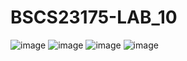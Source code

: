 # BSCS23175-LAB_10
![image](https://github.com/danial-23175/BSCS23175-LAB_10/assets/149463486/9f9bfe16-f967-417e-aa8d-e83575fca81a)
![image](https://github.com/danial-23175/BSCS23175-LAB_10/assets/149463486/c0c12192-cf35-49b5-a3ed-3799ce9a7f1e)
![image](https://github.com/danial-23175/BSCS23175-LAB_10/assets/149463486/3dcf98d3-a7a7-447b-ad71-90737d513a80)
![image](https://github.com/danial-23175/BSCS23175-LAB_10/assets/149463486/8ff43bc7-7e97-427f-94da-23a977f40122)


